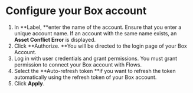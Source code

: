 # Configure your Box account

1. In **Label, **enter the name of the account. Ensure that you enter a unique account name.  If an account with the same name exists, an **Asset Conflict Error** is displayed. 
2. Click **Authorize. **You will be directed to the login page of your Box Account.
3. Log in with user credentials and grant permissions. You must grant permission to connect your Box account with Flows. 
4. Select the **Auto-refresh token **if you want to refresh the token automatically using the refresh token of your Box account. 
5. Click **Apply**.

